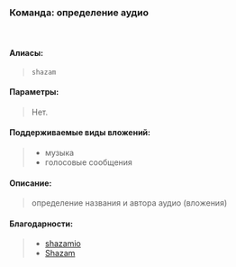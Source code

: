 ### **Команда: определение аудио**
<br>

#### **Алиасы**:
> `shazam`


#### **Параметры**:
> Нет.


#### **Поддерживаемые виды вложений**:
> - музыка
> - голосовые сообщения

#### **Описание**:
> определение названия и автора аудио (вложения)


#### **Благодарности**:
> - [shazamio](https://github.com/dotX12/ShazamIO)
> - [Shazam](http://shazam.com)
